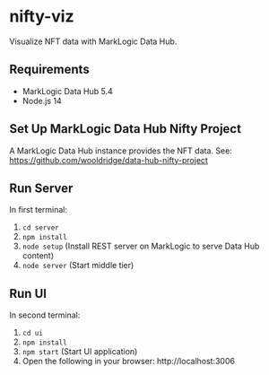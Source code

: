 # nifty-viz

Visualize NFT data with MarkLogic Data Hub.

## Requirements

- MarkLogic Data Hub 5.4
- Node.js 14

## Set Up MarkLogic Data Hub Nifty Project

A MarkLogic Data Hub instance provides the NFT data. See: https://github.com/wooldridge/data-hub-nifty-project

## Run Server

In first terminal:

1. `cd server`
2. `npm install`
3. `node setup` (Install REST server on MarkLogic to serve Data Hub content)
4. `node server` (Start middle tier)

## Run UI

In second terminal:

1. `cd ui`
2. `npm install`
3. `npm start` (Start UI application)
4. Open the following in your browser: http://localhost:3006
